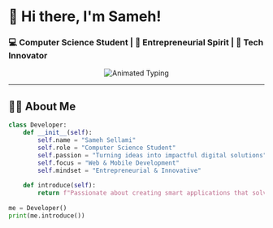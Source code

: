 # 💫 Hi there, I'm Sameh! 
### 💻 Computer Science Student | 🚀 Entrepreneurial Spirit | 🌱 Tech Innovator

<p align="center">
  <img src="https://readme-typing-svg.demolab.com?font=Fira+Code&weight=600&size=22&duration=4000&pause=1000&color=22C55E&center=true&vCenter=true&width=500&lines=Full-Stack+Developer;Tech+Entrepreneur;Problem+Solver;Innovation+Enthusiast" alt="Animated Typing" />
</p>

---

## 👩‍💻 About Me

```python
class Developer:
    def __init__(self):
        self.name = "Sameh Sellami"
        self.role = "Computer Science Student"
        self.passion = "Turning ideas into impactful digital solutions"
        self.focus = "Web & Mobile Development"
        self.mindset = "Entrepreneurial & Innovative"
    
    def introduce(self):
        return f"Passionate about creating smart applications that solve real-world problems!"
    
me = Developer()
print(me.introduce())
